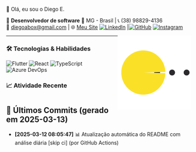 👋 Olá, eu sou o Diego E.

🚀 **Desenvolvedor de software** 
📍 MG - Brasil | 📞 (38) 98829-4136  
📧 diegoabox@gmail.com | 🌐 [Meu Site](https://telacode.com.br)
[![LinkedIn](https://img.shields.io/badge/-LinkedIn-0077B5?style=flat&logo=linkedin)](https://linkedin.com/in/seu-linkedin) |[![GitHub](https://img.shields.io/badge/-GitHub-181717?style=flat&logo=github)](https://github.com/DiegoEmanuel)
[![Instagram](https://img.shields.io/badge/-Instagram-E4405F?style=flat&logo=instagram)](https://instagram.com/diego.efc/)

<img align="right" src="https://raw.githubusercontent.com/Aniket965/Aniket965/master/pacman.svg" width="200">

---

### 🛠️ **Tecnologias & Habilidades**

<p align="left">
  <img src="https://img.shields.io/badge/Flutter-02569B?style=for-the-badge&logo=flutter" alt="Flutter">
  <img src="https://img.shields.io/badge/React-61DAFB?style=for-the-badge&logo=react" alt="React">
  <img src="https://img.shields.io/badge/TypeScript-3178C6?style=for-the-badge&logo=typescript" alt="TypeScript">
  <img src="https://img.shields.io/badge/Azure_DevOps-0078D7?style=for-the-badge&logo=azure-devops" alt="Azure DevOps">
</p>


### 📈 **Atividade Recente**

#



































































































## 📅 Últimos Commits (gerado em 2025-03-13)
- **[2025-03-12 08:05:47]** 📊 Atualização automática do README com análise diária [skip ci] (por GitHub Actions)
